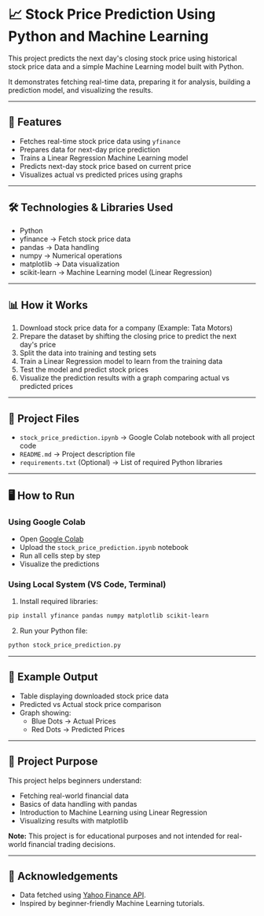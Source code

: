 
# 📈 Stock Price Prediction Using Python and Machine Learning

This project predicts the next day's closing stock price using historical stock price data and a simple Machine Learning model built with Python.

It demonstrates fetching real-time data, preparing it for analysis, building a prediction model, and visualizing the results.

---

## 🚀 Features

- Fetches real-time stock price data using `yfinance`
- Prepares data for next-day price prediction
- Trains a Linear Regression Machine Learning model
- Predicts next-day stock price based on current price
- Visualizes actual vs predicted prices using graphs

---

## 🛠️ Technologies & Libraries Used

- Python  
- yfinance → Fetch stock price data  
- pandas → Data handling  
- numpy → Numerical operations  
- matplotlib → Data visualization  
- scikit-learn → Machine Learning model (Linear Regression)  

---

## 📊 How it Works

1. Download stock price data for a company (Example: Tata Motors)
2. Prepare the dataset by shifting the closing price to predict the next day's price
3. Split the data into training and testing sets
4. Train a Linear Regression model to learn from the training data
5. Test the model and predict stock prices
6. Visualize the prediction results with a graph comparing actual vs predicted prices

---

## 📂 Project Files

- `stock_price_prediction.ipynb` → Google Colab notebook with all project code  
- `README.md` → Project description file  
- `requirements.txt` (Optional) → List of required Python libraries  

---

## 🖥️ How to Run

### Using Google Colab

- Open [Google Colab](https://colab.research.google.com/)  
- Upload the `stock_price_prediction.ipynb` notebook  
- Run all cells step by step  
- Visualize the predictions  

### Using Local System (VS Code, Terminal)

1. Install required libraries:
```bash
pip install yfinance pandas numpy matplotlib scikit-learn
```

2. Run your Python file:
```bash
python stock_price_prediction.py
```

---

## 📌 Example Output

- Table displaying downloaded stock price data  
- Predicted vs Actual stock price comparison  
- Graph showing:
  - Blue Dots → Actual Prices  
  - Red Dots → Predicted Prices  

---

## 🎯 Project Purpose

This project helps beginners understand:

- Fetching real-world financial data  
- Basics of data handling with pandas  
- Introduction to Machine Learning using Linear Regression  
- Visualizing results with matplotlib  

**Note:** This project is for educational purposes and not intended for real-world financial trading decisions.

---

## 🙌 Acknowledgements

- Data fetched using [Yahoo Finance API](https://finance.yahoo.com/).  
- Inspired by beginner-friendly Machine Learning tutorials.
